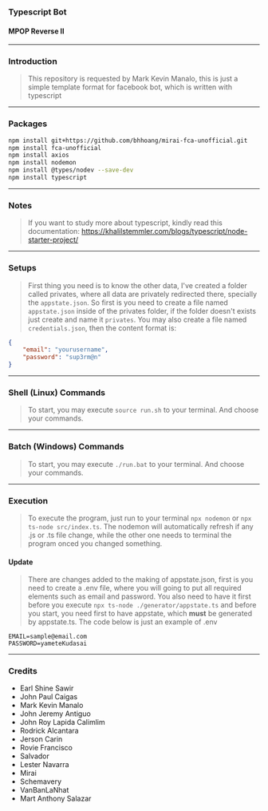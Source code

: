 ### Typescript Bot
#### MPOP Reverse II

---
### Introduction
> This repository is requested by Mark Kevin Manalo, this is just a simple template format for facebook bot, which is written with typescript

---
### Packages
``` Bash
npm install git+https://github.com/bhhoang/mirai-fca-unofficial.git
npm install fca-unofficial
npm install axios
npm install nodemon
npm install @types/nodev --save-dev
npm install typescript
```

---
### Notes
> If you want to study more about typescript, kindly read this documentation: https://khalilstemmler.com/blogs/typescript/node-starter-project/

---
### Setups
> First thing you need is to know the other data, I've created a folder called privates, where all data are privately redirected there, specially the `appstate.json`. So first is you need to create a file named `appstate.json` inside of the privates folder, if the folder doesn't exists just create and name it `privates`. You may also create a file named `credentials.json`, then the content format is:
```JSON
{
	"email": "yourusername",
	"password": "sup3rm@n"
}
```

---
### Shell (Linux) Commands
> To start, you may execute `source run.sh` to your terminal. And choose your commands.

---
### Batch (Windows) Commands
> To start, you may execute `./run.bat` to your terminal. And choose your commands.

---
### Execution
> To execute the program, just run to your terminal `npx nodemon` or `npx ts-node src/index.ts`. The nodemon will automatically refresh if any .js or .ts file change, while the other one needs to terminal the program onced you changed something.

#### Update
> There are changes added to the making of appstate.json, first is you need to create a .env file, where you will going to put all required elements such as email and password. You also need to have it first before you execute `npx ts-node ./generator/appstate.ts` and before you start, you need first to have appstate, which **must** be generated by appstate.ts. The code below is just an example of .env

```
EMAIL=sample@email.com
PASSWORD=yameteKudasai
```

---
### Credits
* Earl Shine Sawir
* John Paul Caigas
* Mark Kevin Manalo
* John Jeremy Antiguo
* John Roy Lapida Calimlim
* Rodrick Alcantara 
* Jerson Carin
* Rovie Francisco
* Salvador
* Lester Navarra
* Mirai
* Schemavery
* VanBanLaNhat
* Mart Anthony Salazar